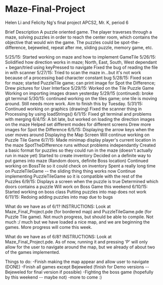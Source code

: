 # Maze-Final-Project
Helen Li and Felicity Ng's final project APCS2, Mr. K, period 6

Brief Description
A puzzle oriented game. The player traverses through a maze, solving puzzles in order to reach the center room, which contains the objective that would win the game. The puzzles could be spot-the-difference, bejeweled, repeat after me, sliding puzzle, memory game, etc.

5/25/15: Started working on maze and how to implement GameTile
5/26/15: Solidified how direction works in maze; North, East, South, West dependant + began/tried using keyPressed to                 navigate
         Fixed the bug of reading the file in with scanner
5/27/15: Tried to scan the maze in...but it's not work because of a processing bad character constant bug
5/28/15: Fixed scan for maze; started PuzzleTile game; can print image for Spot the Difference; Drew pictures for User                Interface
5/29/15: Worked on the Tile Puzzle Game
         Working on importing images drawn yesterday
5/29/15 (continued): broke git terminal
5/30/15: continued working on the tiles game; one tile is moving around. Still needs more work. Aim to finish this by Tuesday.
5/31/15: Continued working on graphics (drawing)
         Fixed the scanner thing in Processing by using loadStrings()
6/1/15:  Fixed git terminal and problems with merging
6/4/15:  A bit late, but worked on loading the direction images on the maze
         Helped set different modes for different screens
         Drew more images for Spot the Difference
6/5/15:  Displaying the arrow keys when the user moves around
         Displaying the Map Screen
         Will continue working on Puzzle Tile Game
6/7/15:  Made minimap display player's current location in the maze
         SpotTheDifference runs without problems independantly
         Created a basic format for puzzles so they could run in the maze (doesn't actually run in maze yet)
         Started to create inventory
         Decided on a definite way to put games into maze (Random doors, definite Boss location)
         Continued working on BossTile so it could check on inventory
         Spent a really long time on PuzzleTileGame -- the sliding thing thing works now
         Continue implementing PuzzleTileGame so it is compatible with the rest of the Puzzles
6/9/15:  Displays a screen when the puzzle is true
         Determined which doors contains a puzzle
         Will work on Boss Game this weekend
6/10/15: Started working on boss class
         Putting puzzles into map does not work
6/11/15: Redoing adding puzzles into map due to bugs
         

What do we have as of 6/1?
INSTRUCTIONS: Look at Maze_Final_Project.pde (for bordered map) and PuzzleTileGame.pde (for Puzzle Tile game). Not much progress, but should be able to compile.
Not much :/ much but we have loaded a nice map, and we are beginning the games. More progress will come this week.

What do we have as of 6/8?
INSTRUCTIONS: Look at Maze_Final_Project.pde.
As of now, running it and pressing 'P' will only allow for the user to navigate around the map, but we already of about two of the games implemented.

         
Things to do:
-Finish making the map appear and allow user to navigate (DONE)
-Finish all games except Bejeweled (finish for Demo versions -- Bejeweled for final version if possible)
-Fighting the boss game (hopefully by this weekend -- maybe not)
-more to come :)
